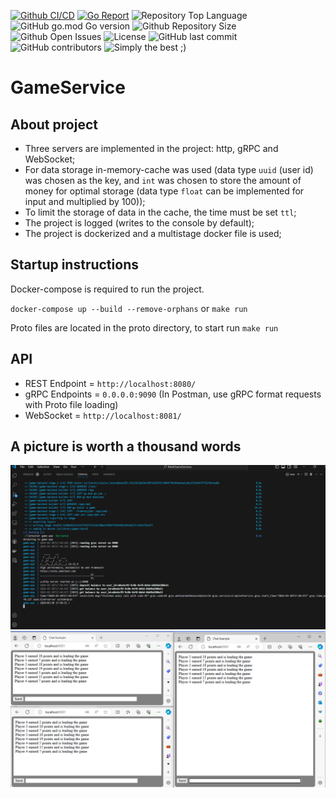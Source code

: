 [![Github CI/CD](https://img.shields.io/github/workflow/status/IskenT/GameService/Go)](https://github.com/IskenT/GameService/actions)
[![Go Report](https://goreportcard.com/badge/github.com/IskenT/GameService)](https://goreportcard.com/report/github.com/IskenT/GameService)
![Repository Top Language](https://img.shields.io/github/languages/top/IskenT/GameService)
![GitHub go.mod Go version](https://img.shields.io/github/go-mod/go-version/IskenT/GameService)
![Github Repository Size](https://img.shields.io/github/repo-size/IskenT/GameService)
![Github Open Issues](https://img.shields.io/github/issues/IskenT/GameService)
![License](https://img.shields.io/badge/license-MIT-green)
![GitHub last commit](https://img.shields.io/github/last-commit/IskenT/GameService)
![GitHub contributors](https://img.shields.io/github/contributors/IskenT/GameService)
![Simply the best ;)](https://img.shields.io/badge/simply-the%20best%20%3B%29-orange)

# GameService

## About project
- Three servers are implemented in the project: http, gRPC and WebSocket;
- For data storage in-memory-cache was used (data type `uuid` (user id) was chosen as the key, and `int` was chosen to store the amount of money for optimal storage (data type `float` can be implemented for input and multiplied by 100));
- To limit the storage of data in the cache, the time must be set `ttl`;
- The project is logged (writes to the console by default);
- The project is dockerized and a multistage docker file is used;

##  Startup instructions
Docker-compose is required to run the project.

`docker-compose up --build --remove-orphans` or `make run`

Proto files are located in the proto directory, to start run `make run`

## API
- REST Endpoint = `http://localhost:8080/`
- gRPC Endpoints = `0.0.0.0:9090` (In Postman, use gRPC format requests with Proto file loading)
- WebSocket = `http://localhost:8081/`

## A picture is worth a thousand words
<img src="./images/runner.PNG">

<img src="./images/socket.PNG">